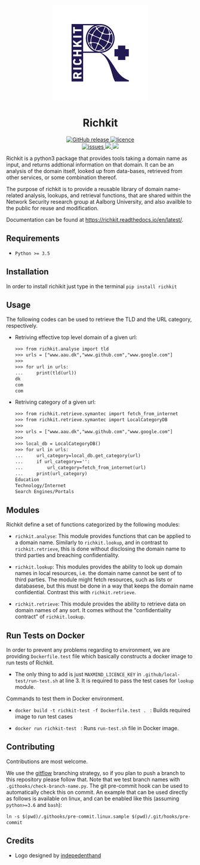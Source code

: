<div align="center">
<img src=".github/logo/blue/logo_no_desc/256x256.png"  />
<h1>Richkit </h1>
</div>
<p align="center"> 
<div align="center">
   <!-- todo github actions buiild status  -->
  <a href="https://img.shields.io/pypi/pyversions/richkit">
    <img src="https://img.shields.io/pypi/pyversions/richkit" alt="GitHub release">
  </a>
   <a href="https://github.com/aau-network-security/richkit/blob/master/LICENSE">
    <img src="https://img.shields.io/pypi/l/richkit" alt="licence">
  </a>
  <div align ="center">
  <a href="https://github.com/aau-network-security/richkit/issues">
  <img src=https://img.shields.io/github/issues/aau-network-security/richkit?style=flat-square alt="issues">
  
  </a>
  <a href="https://github.com/aau-network-security/richkit/network/members">
  <img src=https://img.shields.io/github/forks/aau-network-security/richkit >
  </a>
  <a href="https://github.com/aau-network-security/richkit/stargazers">
  <img src=https://img.shields.io/github/stars/aau-network-security/richkit></a>
  </div>

 </div>

Richkit is a python3 package that provides tools taking a domain name as input, and returns addtional information on that domain. It can be an analysis of the domain itself, looked up from data-bases, retrieved from other services, or some combination thereof.

The purpose of richkit is to provide a reusable library of domain name-related analysis, lookups, and retrieval functions, that are shared within the Network Security research group at Aalborg University, and also availble to the public for reuse and modification.

Documentation can be found at https://richkit.readthedocs.io/en/latest/.


## Requirements

 - `Python >= 3.5` 

## Installation

In order to install richikit just type in the terminal `pip install richkit`

## Usage

The following codes can be used to retrieve the TLD and the URL category, respectively.

- Retriving effective top level domain of a given url: 

    ```python3
    >>> from richkit.analyse import tld
    >>> urls = ["www.aau.dk","www.github.com","www.google.com"]
    >>>
    >>> for url in urls:
    ...     print(tld(url))
    dk
    com
    com
    
    ```

- Retriving category of a given url:

    ```python3
    >>> from richkit.retrieve.symantec import fetch_from_internet
    >>> from richkit.retrieve.symantec import LocalCategoryDB
    >>>
    >>> urls = ["www.aau.dk","www.github.com","www.google.com"]
    >>>
    >>> local_db = LocalCategoryDB()
    >>> for url in urls:
    ...     url_category=local_db.get_category(url)
    ...     if url_category=='':
    ...         url_category=fetch_from_internet(url)
    ...     print(url_category)
    Education
    Technology/Internet
    Search Engines/Portals
    
    ```

## Modules

Richkit define a set of functions categorized by the following modules:

- `richkit.analyse`: This module provides functions that can be applied to a domain  name. Similarly to `richkit.lookup`, and in contrast to `richkit.retrieve`, this is done without disclosing the domain name to third parties and breaching confidentiality.

- `richkit.lookup`: This modules provides the ability to look up domain names in local resources, i.e. the domain name cannot be sent of to third parties. The module might fetch resources, such as lists or databasese, but this must be done in a way that keeps the domain name confidential. Contrast this with `richkit.retrieve`.

- `richkit.retrieve`: This module provides the ability to retrieve data on domain names of any sort. It comes without the "confidentiality contract" of `richkit.lookup`.

## Run Tests on Docker 

In order to prevent any problems regarding to environment, we are providing `Dockerfile.test`  file which basically constructs a docker image to run tests of Richkit.

 - The only thing to add is just `MAXMIND_LICENCE_KEY` in `.github/local-test/run-test.sh` at line 3. It is required to pass the test cases for `lookup` module. 

Commands to test them in Docker environment. 

- `docker build -t richkit-test -f Dockerfile.test . ` : Builds required image to run test cases 

- `docker run richkit-test ` : Runs `run-test.sh` file in Docker image. 


## Contributing

Contributions are most welcome.

We use the [gitflow](https://www.atlassian.com/git/tutorials/comparing-workflows/gitflow-workflow)
branching strategy, so if you plan to push a branch to this repository
please follow that. Note that we test branch names with
`.githooks/check-branch-name.py`. The git pre-commit hook can be used
to automatically check this on commit. An example that can be used
directly as follows is available on linux, and can be enabled like
this (assuming `python>=3.6` and `bash`):

    ln -s $(pwd)/.githooks/pre-commit.linux.sample $(pwd)/.git/hooks/pre-commit

## Credits 

-  Logo designed by [indepedenthand](https://www.behance.net/independenthand)
